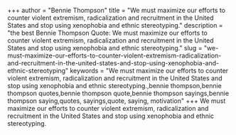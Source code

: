 +++
author = "Bennie Thompson"
title = "We must maximize our efforts to counter violent extremism, radicalization and recruitment in the United States and stop using xenophobia and ethnic stereotyping."
description = "the best Bennie Thompson Quote: We must maximize our efforts to counter violent extremism, radicalization and recruitment in the United States and stop using xenophobia and ethnic stereotyping."
slug = "we-must-maximize-our-efforts-to-counter-violent-extremism-radicalization-and-recruitment-in-the-united-states-and-stop-using-xenophobia-and-ethnic-stereotyping"
keywords = "We must maximize our efforts to counter violent extremism, radicalization and recruitment in the United States and stop using xenophobia and ethnic stereotyping.,bennie thompson,bennie thompson quotes,bennie thompson quote,bennie thompson sayings,bennie thompson saying,quotes, sayings,quote, saying, motivation"
+++
We must maximize our efforts to counter violent extremism, radicalization and recruitment in the United States and stop using xenophobia and ethnic stereotyping.
